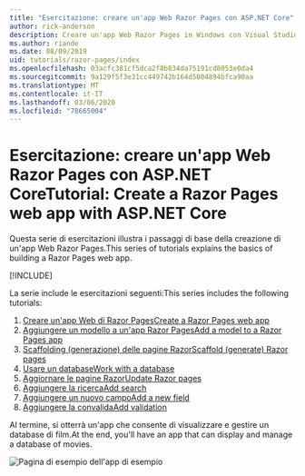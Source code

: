 ```yaml
---
title: "Esercitazione: creare un'app Web Razor Pages con ASP.NET Core"
author: rick-anderson
description: Creare un'app Web Razor Pages in Windows con Visual Studio, ASP.NET Core ed EF Core.
ms.author: riande
ms.date: 08/09/2019
uid: tutorials/razor-pages/index
ms.openlocfilehash: 03acfc381cf5dca2f8b834da75191cd8053e0da4
ms.sourcegitcommit: 9a129f5f3e31cc449742b164d5004894bfca90aa
ms.translationtype: MT
ms.contentlocale: it-IT
ms.lasthandoff: 03/06/2020
ms.locfileid: "78665004"
---
```

# <a name="tutorial-create-a-razor-pages-web-app-with-aspnet-core"></a><span data-ttu-id="dc613-103">Esercitazione: creare un'app Web Razor Pages con ASP.NET Core</span><span class="sxs-lookup"><span data-stu-id="dc613-103">Tutorial: Create a Razor Pages web app with ASP.NET Core</span></span>

<span data-ttu-id="dc613-104">Questa serie di esercitazioni illustra i passaggi di base della creazione di un'app Web Razor Pages.</span><span class="sxs-lookup"><span data-stu-id="dc613-104">This series of tutorials explains the basics of building a Razor Pages web app.</span></span> 

[!INCLUDE[](~/includes/advancedRP.md)]

<span data-ttu-id="dc613-105">La serie include le esercitazioni seguenti:</span><span class="sxs-lookup"><span data-stu-id="dc613-105">This series includes the following tutorials:</span></span>

1. [<span data-ttu-id="dc613-106">Creare un'app Web di Razor Pages</span><span class="sxs-lookup"><span data-stu-id="dc613-106">Create a Razor Pages web app</span></span>](xref:tutorials/razor-pages/razor-pages-start)
1. [<span data-ttu-id="dc613-107">Aggiungere un modello a un'app Razor Pages</span><span class="sxs-lookup"><span data-stu-id="dc613-107">Add a model to a Razor Pages app</span></span>](xref:tutorials/razor-pages/model)
1. [<span data-ttu-id="dc613-108">Scaffolding (generazione) delle pagine Razor</span><span class="sxs-lookup"><span data-stu-id="dc613-108">Scaffold (generate) Razor pages</span></span>](xref:tutorials/razor-pages/page)
1. [<span data-ttu-id="dc613-109">Usare un database</span><span class="sxs-lookup"><span data-stu-id="dc613-109">Work with a database</span></span>](xref:tutorials/razor-pages/sql)
1. [<span data-ttu-id="dc613-110">Aggiornare le pagine Razor</span><span class="sxs-lookup"><span data-stu-id="dc613-110">Update Razor pages</span></span>](xref:tutorials/razor-pages/da1)
1. [<span data-ttu-id="dc613-111">Aggiungere la ricerca</span><span class="sxs-lookup"><span data-stu-id="dc613-111">Add search</span></span>](xref:tutorials/razor-pages/search)
1. [<span data-ttu-id="dc613-112">Aggiungere un nuovo campo</span><span class="sxs-lookup"><span data-stu-id="dc613-112">Add a new field</span></span>](xref:tutorials/razor-pages/new-field)
1. [<span data-ttu-id="dc613-113">Aggiungere la convalida</span><span class="sxs-lookup"><span data-stu-id="dc613-113">Add validation</span></span>](xref:tutorials/razor-pages/validation)

<span data-ttu-id="dc613-114">Al termine, si otterrà un'app che consente di visualizzare e gestire un database di film.</span><span class="sxs-lookup"><span data-stu-id="dc613-114">At the end, you'll have an app that can display and manage a database of movies.</span></span>

![Pagina di esempio dell'app di esempio](index/_static/sample-page.png)
